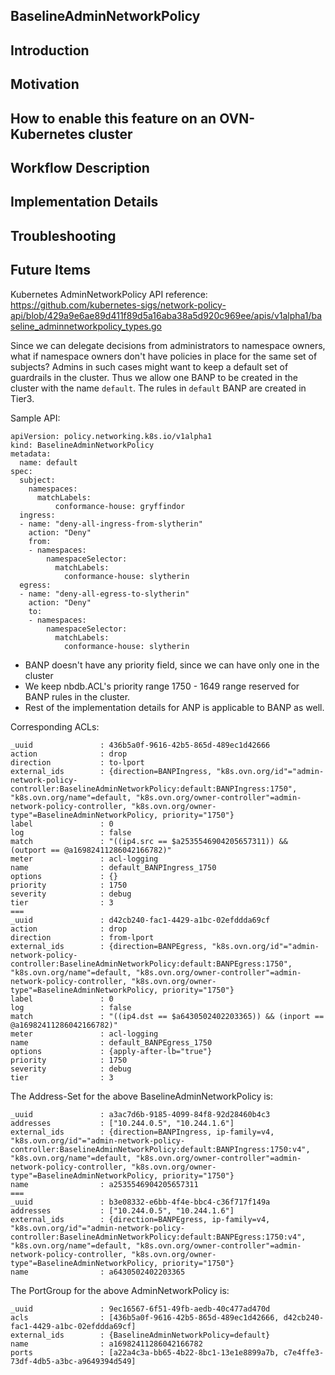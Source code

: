 ## BaselineAdminNetworkPolicy

## Introduction

## Motivation

## How to enable this feature on an OVN-Kubernetes cluster

## Workflow Description

## Implementation Details

## Troubleshooting

## Future Items

Kubernetes AdminNetworkPolicy API reference: https://github.com/kubernetes-sigs/network-policy-api/blob/429a9e6ae89d411f89d5a16aba38a5d920c969ee/apis/v1alpha1/baseline_adminnetworkpolicy_types.go

Since we can delegate decisions from administrators to namespace owners, what if namespace owners don't have policies in place for the same set of subjects? Admins in such cases might want to keep a default set of guardrails in the cluster. Thus we allow one BANP to be created in the cluster with the name `default`. The rules in `default` BANP are created in Tier3.

Sample API:

```
apiVersion: policy.networking.k8s.io/v1alpha1
kind: BaselineAdminNetworkPolicy
metadata:
  name: default
spec:
  subject:
    namespaces:
      matchLabels:
          conformance-house: gryffindor
  ingress:
  - name: "deny-all-ingress-from-slytherin"
    action: "Deny"
    from:
    - namespaces:
        namespaceSelector:
          matchLabels:
            conformance-house: slytherin
  egress:
  - name: "deny-all-egress-to-slytherin"
    action: "Deny"
    to:
    - namespaces:
        namespaceSelector:
          matchLabels:
            conformance-house: slytherin
```

* BANP doesn't have any priority field, since we can have only one in the cluster
* We keep nbdb.ACL's priority range 1750 - 1649 range reserved for BANP rules in the cluster.
* Rest of the implementation details for ANP is applicable to BANP as well.

Corresponding ACLs:

```
_uuid               : 436b5a0f-9616-42b5-865d-489ec1d42666
action              : drop
direction           : to-lport
external_ids        : {direction=BANPIngress, "k8s.ovn.org/id"="admin-network-policy-controller:BaselineAdminNetworkPolicy:default:BANPIngress:1750", "k8s.ovn.org/name"=default, "k8s.ovn.org/owner-controller"=admin-network-policy-controller, "k8s.ovn.org/owner-type"=BaselineAdminNetworkPolicy, priority="1750"}
label               : 0
log                 : false
match               : "((ip4.src == $a2535546904205657311)) && (outport == @a16982411286042166782)"
meter               : acl-logging
name                : default_BANPIngress_1750
options             : {}
priority            : 1750
severity            : debug
tier                : 3
===
_uuid               : d42cb240-fac1-4429-a1bc-02efddda69cf
action              : drop
direction           : from-lport
external_ids        : {direction=BANPEgress, "k8s.ovn.org/id"="admin-network-policy-controller:BaselineAdminNetworkPolicy:default:BANPEgress:1750", "k8s.ovn.org/name"=default, "k8s.ovn.org/owner-controller"=admin-network-policy-controller, "k8s.ovn.org/owner-type"=BaselineAdminNetworkPolicy, priority="1750"}
label               : 0
log                 : false
match               : "((ip4.dst == $a6430502402203365)) && (inport == @a16982411286042166782)"
meter               : acl-logging
name                : default_BANPEgress_1750
options             : {apply-after-lb="true"}
priority            : 1750
severity            : debug
tier                : 3
```

The Address-Set for the above BaselineAdminNetworkPolicy is:

```
_uuid               : a3ac7d6b-9185-4099-84f8-92d28460b4c3
addresses           : ["10.244.0.5", "10.244.1.6"]
external_ids        : {direction=BANPIngress, ip-family=v4, "k8s.ovn.org/id"="admin-network-policy-controller:BaselineAdminNetworkPolicy:default:BANPIngress:1750:v4", "k8s.ovn.org/name"=default, "k8s.ovn.org/owner-controller"=admin-network-policy-controller, "k8s.ovn.org/owner-type"=BaselineAdminNetworkPolicy, priority="1750"}
name                : a2535546904205657311
===
_uuid               : b3e08332-e6bb-4f4e-bbc4-c36f717f149a
addresses           : ["10.244.0.5", "10.244.1.6"]
external_ids        : {direction=BANPEgress, ip-family=v4, "k8s.ovn.org/id"="admin-network-policy-controller:BaselineAdminNetworkPolicy:default:BANPEgress:1750:v4", "k8s.ovn.org/name"=default, "k8s.ovn.org/owner-controller"=admin-network-policy-controller, "k8s.ovn.org/owner-type"=BaselineAdminNetworkPolicy, priority="1750"}
name                : a6430502402203365
```

The PortGroup for the above AdminNetworkPolicy is:

```
_uuid               : 9ec16567-6f51-49fb-aedb-40c477ad470d
acls                : [436b5a0f-9616-42b5-865d-489ec1d42666, d42cb240-fac1-4429-a1bc-02efddda69cf]
external_ids        : {BaselineAdminNetworkPolicy=default}
name                : a16982411286042166782
ports               : [a22a4c3a-bb65-4b22-8bc1-13e1e8899a7b, c7e4ffe3-73df-4db5-a3bc-a9649394d549]
```